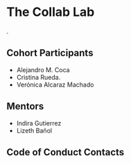 # The Collab Lab

.

## Cohort Participants

- Alejandro M. Coca
- Cristina Rueda.
- Verónica Alcaraz Machado

## Mentors
- Indira Gutierrez
- Lizeth Bañol

## Code of Conduct Contacts
